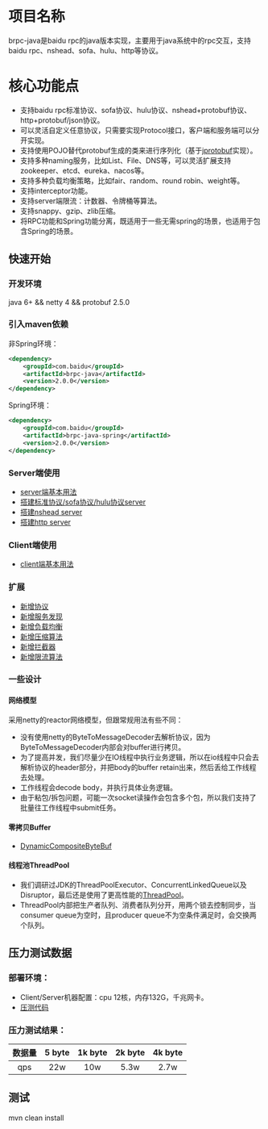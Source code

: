 # 项目名称
brpc-java是baidu rpc的java版本实现，主要用于java系统中的rpc交互，支持baidu rpc、nshead、sofa、hulu、http等协议。

# 核心功能点
* 支持baidu rpc标准协议、sofa协议、hulu协议、nshead+protobuf协议、http+protobuf/json协议。
* 可以灵活自定义任意协议，只需要实现Protocol接口，客户端和服务端可以分开实现。
* 支持使用POJO替代protobuf生成的类来进行序列化（基于[jprotobuf](https://github.com/jhunters/jprotobuf)实现）。
* 支持多种naming服务，比如List、File、DNS等，可以灵活扩展支持zookeeper、etcd、eureka、nacos等。
* 支持多种负载均衡策略，比如fair、random、round robin、weight等。
* 支持interceptor功能。
* 支持server端限流：计数器、令牌桶等算法。
* 支持snappy、gzip、zlib压缩。
* 将RPC功能和Spring功能分离，既适用于一些无需spring的场景，也适用于包含Spring的场景。

## 快速开始
### 开发环境
java 6+ && netty 4 && protobuf 2.5.0

### 引入maven依赖
非Spring环境：
```xml
<dependency>
    <groupId>com.baidu</groupId>
    <artifactId>brpc-java</artifactId>
    <version>2.0.0</version>
</dependency>
```
Spring环境：
```xml
<dependency>
    <groupId>com.baidu</groupId>
    <artifactId>brpc-java-spring</artifactId>
    <version>2.0.0</version>
</dependency>
```
### Server端使用
* [server端基本用法](https://github.com/baidu/brpc-java/blob/master/docs/cn/server.md)
* [搭建标准协议/sofa协议/hulu协议server](https://github.com/baidu/brpc-java/blob/master/docs/cn/brpc_server.md)
* [搭建nshead server](https://github.com/baidu/brpc-java/blob/master/docs/cn/nshead_server.md)
* [搭建http server](https://github.com/baidu/brpc-java/blob/master/docs/cn/http_server.md)

### Client端使用
* [client端基本用法](https://github.com/baidu/brpc-java/blob/master/docs/cn/client.md)

### 扩展
* [新增协议](https://github.com/baidu/brpc-java/blob/master/docs/cn/extension.md)
* [新增服务发现](https://github.com/baidu/brpc-java/blob/master/docs/cn/extension.md)
* [新增负载均衡](https://github.com/baidu/brpc-java/blob/master/docs/cn/extension.md)
* [新增压缩算法](https://github.com/baidu/brpc-java/blob/master/docs/cn/extension.md)
* [新增拦截器](https://github.com/baidu/brpc-java/blob/master/docs/cn/extension.md)
* [新增限流算法](https://github.com/baidu/brpc-java/blob/master/docs/cn/extension.md)

### 一些设计
#### 网络模型
采用netty的reactor网络模型，但跟常规用法有些不同：
* 没有使用netty的ByteToMessageDecoder去解析协议，因为ByteToMessageDecoder内部会对buffer进行拷贝。
* 为了提高并发，我们尽量少在IO线程中执行业务逻辑，所以在io线程中只会去解析协议的header部分，并把body的buffer retain出来，然后丢给工作线程去处理。
* 工作线程会decode body，并执行具体业务逻辑。
* 由于粘包/拆包问题，可能一次socket读操作会包含多个包，所以我们支持了批量往工作线程中submit任务。

#### 零拷贝Buffer
* [DynamicCompositeByteBuf](https://github.com/baidu/brpc-java/blob/master/docs/cn/composite_buffer.md)

#### 线程池ThreadPool
* 我们调研过JDK的ThreadPoolExecutor、ConcurrentLinkedQueue以及Disruptor，最后还是使用了更高性能的[ThreadPool](
https://github.com/baidu/brpc-java/blob/master/brpc-java-core/src/main/java/com/baidu/brpc/utils/ThreadPool.java)。
* ThreadPool内部把生产者队列、消费者队列分开，用两个锁去控制同步，当consumer queue为空时，且producer queue不为空条件满足时，会交换两个队列。

## 压力测试数据
### 部署环境：
* Client/Server机器配置：cpu 12核，内存132G，千兆网卡。
* [压测代码](https://github.com/baidu/brpc-java/blob/master/brpc-java-examples/src/main/java/com/baidu/brpc/example/standard/BenchmarkTest.java)
### 压力测试结果：
| 数据量 | 5 byte | 1k byte | 2k byte | 4k byte |
|:-----:| :-----: | :-------: | :-------: | :-------: |
|qps    | 22w   |    10w  |  5.3w   |   2.7w  |

## 测试
mvn clean install


